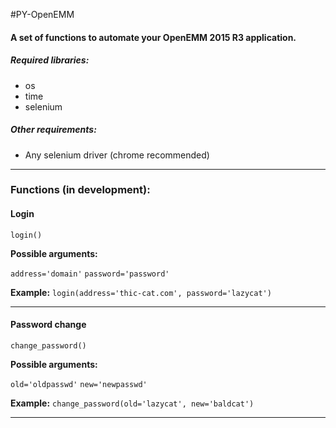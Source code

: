 #PY-OpenEMM
#### A set of functions to automate your OpenEMM 2015 R3 application.

##### Required libraries:

- os
- time
- selenium

##### Other requirements:

- Any selenium driver (chrome recommended)

------------


###  Functions (in development):

#### Login
 `login()`


**Possible arguments:**

`address='domain'`
`password='password'`

**Example:**
`login(address='thic-cat.com', password='lazycat')`

------------


#### Password change
`change_password()`

**Possible arguments:**

`old='oldpasswd'`
`new='newpasswd'`

**Example:**
`change_password(old='lazycat', new='baldcat')`


------------


